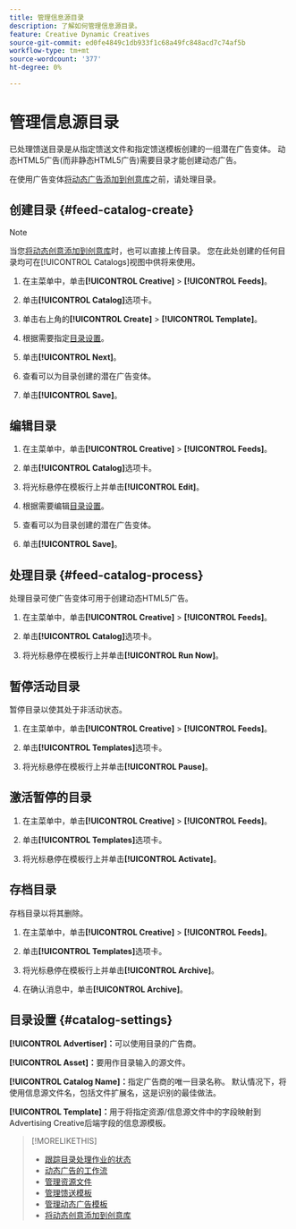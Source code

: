 ```yaml
---
title: 管理信息源目录
description: 了解如何管理信息源目录。
feature: Creative Dynamic Creatives
source-git-commit: ed0fe4849c1db933f1c68a49fc848acd7c74af5b
workflow-type: tm+mt
source-wordcount: '377'
ht-degree: 0%

---
```


# 管理信息源目录

已处理馈送目录是从指定馈送文件和指定馈送模板创建的一组潜在广告变体。 动态HTML5广告(而非静态HTML5广告)需要目录才能创建动态广告。

在使用广告变体[将动态广告添加到创意库](/help/creative/creative-libraries/creative-add-dynamic.md)之前，请处理目录。

## 创建目录 {#feed-catalog-create}

>[!NOTE]
>
>当您[将动态创意添加到创意库](/help/creative/creative-libraries/creative-add-dynamic.md)时，也可以直接上传目录。 您在此处创建的任何目录均可在[!UICONTROL Catalogs]视图中供将来使用。

1. 在主菜单中，单击&#x200B;**[!UICONTROL Creative]** > **[!UICONTROL Feeds]**。

1. 单击&#x200B;**[!UICONTROL Catalog]**&#x200B;选项卡。

1. 单击右上角的&#x200B;**[!UICONTROL Create]** > **[!UICONTROL Template]**。

1. 根据需要指定[目录设置](#catalog-settings)。

1. 单击&#x200B;**[!UICONTROL Next]**。

1. 查看可以为目录创建的潜在广告变体。

1. 单击&#x200B;**[!UICONTROL Save]**。

## 编辑目录

1. 在主菜单中，单击&#x200B;**[!UICONTROL Creative]** > **[!UICONTROL Feeds]**。

1. 单击&#x200B;**[!UICONTROL Catalog]**&#x200B;选项卡。

1. 将光标悬停在模板行上并单击&#x200B;**[!UICONTROL Edit]**。

1. 根据需要编辑[目录设置](#catalog-settings)。

1. 查看可以为目录创建的潜在广告变体。

1. 单击&#x200B;**[!UICONTROL Save]**。

## 处理目录 {#feed-catalog-process}

处理目录可使广告变体可用于创建动态HTML5广告。

1. 在主菜单中，单击&#x200B;**[!UICONTROL Creative]** > **[!UICONTROL Feeds]**。

1. 单击&#x200B;**[!UICONTROL Catalog]**&#x200B;选项卡。

1. 将光标悬停在模板行上并单击&#x200B;**[!UICONTROL Run Now]**。

## 暂停活动目录

暂停目录以使其处于非活动状态。<!-- Can you Activate it again? -->

1. 在主菜单中，单击&#x200B;**[!UICONTROL Creative]** > **[!UICONTROL Feeds]**。

1. 单击&#x200B;**[!UICONTROL Templates]**&#x200B;选项卡。

1. 将光标悬停在模板行上并单击&#x200B;**[!UICONTROL Pause]**。

<!-- Verify if this is available:  1. In the confirmation message, click **[!UICONTROL Pause]**. -->

## 激活暂停的目录

<!-- Verify if this is available. -->

1. 在主菜单中，单击&#x200B;**[!UICONTROL Creative]** > **[!UICONTROL Feeds]**。

1. 单击&#x200B;**[!UICONTROL Templates]**&#x200B;选项卡。

1. 将光标悬停在模板行上并单击&#x200B;**[!UICONTROL Activate]**。

## 存档目录

存档目录以将其删除。

1. 在主菜单中，单击&#x200B;**[!UICONTROL Creative]** > **[!UICONTROL Feeds]**。

1. 单击&#x200B;**[!UICONTROL Templates]**&#x200B;选项卡。

1. 将光标悬停在模板行上并单击&#x200B;**[!UICONTROL Archive]**。

1. 在确认消息中，单击&#x200B;**[!UICONTROL Archive]**。

## 目录设置 {#catalog-settings}

**[!UICONTROL Advertiser]：**&#x200B;可以使用目录的广告商。

**[!UICONTROL Asset]：**&#x200B;要用作目录输入的源文件。

**[!UICONTROL Catalog Name]：**&#x200B;指定广告商的唯一目录名称。 默认情况下，将使用信息源文件名，包括文件扩展名，这是识别的最佳做法。<!-- must it have a file extension? -->

**[!UICONTROL Template]：**&#x200B;用于将指定资源/信息源文件中的字段映射到Advertising Creative后端字段的信息源模板。

>[!MORELIKETHIS]
>
>* [跟踪目录处理作业的状态](/help/creative/feeds/job-status-track.md)
>* [动态广告的工作流](/help/creative/introduction/workflow-dynamic-ads.md)
>* [管理资源文件](/help/creative/feeds/asset-manage.md)
>* [管理馈送模板](/help/creative/feeds/feed-template-manage.md)
>* [管理动态广告模板](/help/creative/ad-templates/ad-template-manage.md)
>* [将动态创意添加到创意库](/help/creative/creative-libraries/creative-add-dynamic.md)
